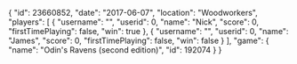 {
  "id": 23660852,
  "date": "2017-06-07",
  "location": "Woodworkers",
  "players": [
    {
      "username": "",
      "userid": 0,
      "name": "Nick",
      "score": 0,
      "firstTimePlaying": false,
      "win": true
    },
    {
      "username": "",
      "userid": 0,
      "name": "James",
      "score": 0,
      "firstTimePlaying": false,
      "win": false
    }
  ],
  "game": {
    "name": "Odin's Ravens (second edition)",
    "id": 192074
  }
}
